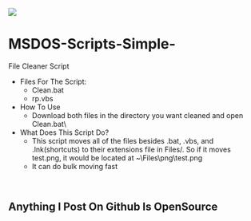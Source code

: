<img src="https://capsule-render.vercel.app/api?type=slice&color=07b1ff&height=315&section=header&text=Simple%20MSDOS%20Scripts&fontSize=60&fontColor=07ff1a" /></img>
<br />
# MSDOS-Scripts-Simple-
File Cleaner Script
<br />
+ Files For The Script:
  + Clean.bat
  + rp.vbs
+ How To Use
  + Download both files in the directory you want cleaned and open Clean.bat\
+ What Does This Script Do?
  + This script moves all of the files besides .bat, .vbs, and .lnk(shortcuts) to their extensions file in Files/. So if it moves test.png, it would be located at ~\Files\png\test.png
  + It can do bulk moving fast

<br />
<h2>Anything I Post On Github Is OpenSource</h2>
